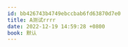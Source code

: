 ```yaml
---
id: bb426743b4749ebccbab6fd63870d7e0
title: A测试rrrr
date: 2022-12-19 14:59:28 +0800
book: 默认
---
```

  
